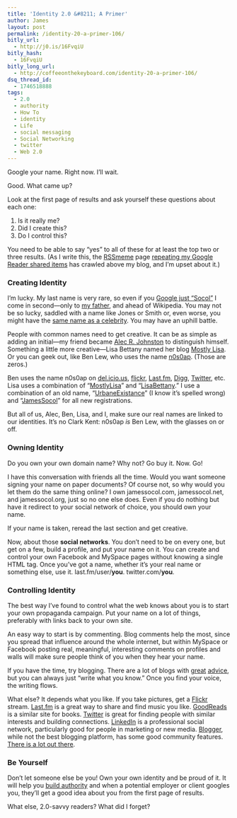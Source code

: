```yaml
---
title: 'Identity 2.0 &#8211; A Primer'
author: James
layout: post
permalink: /identity-20-a-primer-106/
bitly_url:
  - http://j0.is/16FvqiU
bitly_hash:
  - 16FvqiU
bitly_long_url:
  - http://coffeeonthekeyboard.com/identity-20-a-primer-106/
dsq_thread_id:
  - 1746518888
tags:
  - 2.0
  - authority
  - How To
  - identity
  - Life
  - social messaging
  - Social Networking
  - twitter
  - Web 2.0
---
```

Google your name. Right now. I&#8217;ll wait.

Good. What came up?

Look at the first page of results and ask yourself these questions about each one:

  1. Is it really me?
  2. Did I create this?
  3. Do I control this?

You need to be able to say &#8220;yes&#8221; to all of these for at least the top two or three results. (As I write this, the [RSSmeme][1] page [repeating my Google Reader shared items][2] has crawled above my blog, and I&#8217;m upset about it.)

### Creating Identity

I&#8217;m lucky. My last name is very rare, so even if you [Google just &#8220;Socol&#8221;][3] I come in second—only to [my father][4], and ahead of Wikipedia. You may not be so lucky, saddled with a name like Jones or Smith or, even worse, you might have the [same name as a celebrity][5]. You may have an uphill battle.

People with common names need to get creative. It can be as simple as adding an initial—my friend became [Alec R. Johnston][6] to distinguish himself. Something a little more creative—Lisa Bettany named her blog [Mostly Lisa][7]. Or you can geek out, like Ben Lew, who uses the name [n0s0ap][8]. (Those are zeros.)

Ben uses the name n0s0ap on [del.icio.us][9], [flickr][10], [Last.fm][11], [Digg][12], [Twitter][13], etc. Lisa uses a combination of &#8220;[MostlyLisa][14]&#8221; and &#8220;[LisaBettany][15].&#8221; I use a combination of an old name, &#8220;[UrbaneExistance][16]&#8221; (I know it&#8217;s spelled wrong) and &#8220;[JamesSocol][17]&#8221; for all new registrations.

But all of us, Alec, Ben, Lisa, and I, make sure our real names are linked to our identities. It&#8217;s no Clark Kent: n0s0ap *is* Ben Lew, with the glasses on or off.

### Owning Identity

Do you own your own domain name? Why not? Go buy it. Now. Go!

I have this conversation with friends all the time. Would you want someone signing your name on paper documents? Of course not, so why would you let them do the same thing online? I own jamessocol.com, jamessocol.net, and jamessocol.org, just so no one else does. Even if you do nothing but have it redirect to your social network of choice, you should own your name.

If your name is taken, reread the last section and get creative.

Now, about those **social networks**. You don&#8217;t need to be on every one, but get on a few, build a profile, and put your name on it. You can create and control your own Facebook and MySpace pages without knowing a single HTML tag. Once you&#8217;ve got a name, whether it&#8217;s your real name or something else, use it. last.fm/user/**you**. twitter.com/**you**.

### Controlling Identity

The best way I&#8217;ve found to control what the web knows about you is to start your own propaganda campaign. Put your name on a lot of things, preferably with links back to your own site.

An easy way to start is by commenting. Blog comments help the most, since you spread that influence around the whole internet, but within MySpace or Facebook posting real, meaningful, interesting comments on profiles and walls will make sure people think of you when they hear your name.

If you have the time, try blogging. There are a lot of blogs with [great][18] [advice][19], but you can always just &#8220;write what you know.&#8221; Once you find your voice, the writing flows.

What else? It depends what you like. If you take pictures, get a [Flickr][20] stream. [Last.fm][16] is a great way to share and find music you like. [GoodReads][21] is a similar site for books. [Twitter][22] is great for finding people with similar interests and building connections. [LinkedIn][23] is a professional social network, particularly good for people in marketing or new media. [Blogger][4], while not the best blogging platform, has some good community features. [There is a lot out there][24].

### Be Yourself

Don&#8217;t let someone else be you! Own your own identity and be proud of it. It will help you [build authority][25] and when a potential employer or client googles you, they&#8217;ll get a good idea about you from the first page of results.

What else, 2.0-savvy readers? What did I forget?

 [1]: http://www.rssmeme.com/
 [2]: http://www.rssmeme.com/user/15663/
 [3]: http://www.google.com/search?q=Socol
 [4]: http://speedchange.blogspot.com/
 [5]: http://www.youtube.com/watch?v=145mqJduiO4
 [6]: http://www.myspace.com/alecrjohnston
 [7]: http://www.mostlylisa.com/
 [8]: http://n0s0ap.com/
 [9]: http://del.icio.us/n0s0ap
 [10]: http://flickr.com/photos/n0s0ap
 [11]: http://www.last.fm/user/n0s0ap/
 [12]: http://digg.com/users/n0s0ap
 [13]: http://twitter.com/n0s0ap
 [14]: http://www.viddler.com/explore/MostlyLisa/
 [15]: http://twitter.com/lisabettany
 [16]: http://www.last.fm/user/urbaneexistance/
 [17]: http://friendfeed.com/jamessocol
 [18]: http://problogger.com/
 [19]: http://chrisbrogan.com/
 [20]: http://flickr.com/photos/urbaneexistence/
 [21]: http://www.goodreads.com/profile/jamessocol
 [22]: http://twitter.com/jamessocol
 [23]: http://linkedin.com/in/jamessocol
 [24]: http://en.wikipedia.org/wiki/List_of_social_networking_websites
 [25]: http://coffeeonthekeyboard.com/expertise-and-authority-20-104/ "build authority"